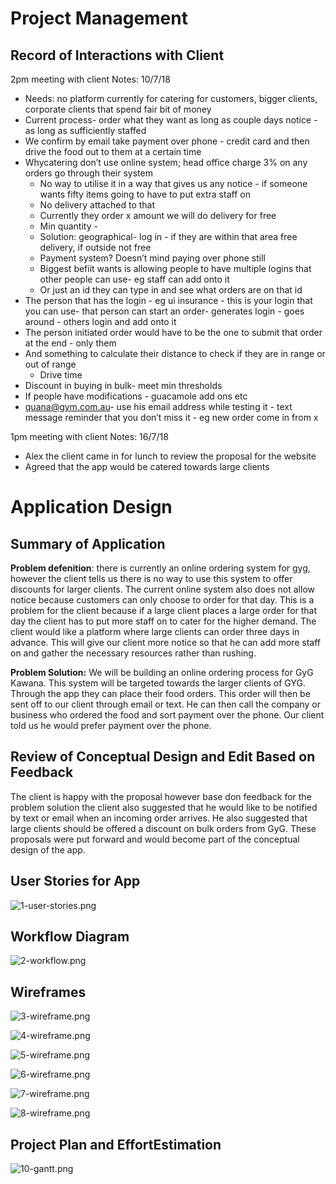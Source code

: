 Project Management
==================

Record of Interactions with Client 
-----------------------------------

2pm meeting with client Notes: 10/7/18

* Needs: no platform currently for catering for customers, bigger clients, corporate clients that spend fair bit of money
* Current process- order what they want as long as couple days notice - as long as sufficiently staffed
* We confirm by email take payment over phone - credit card and then drive the food out to them at a certain time
* Whycatering don’t use online system; head office charge 3% on any orders go through their system
  * No way to utilise it in a way that gives us any notice - if someone wants fifty items going to have to put extra staff on
  * No delivery attached to that
  * Currently they order x amount we will do delivery for free
  * Min quantity -
  * Solution: geographical- log in - if they are within that area free delivery, if outside not free
  * Payment system? Doesn’t mind paying over phone still
  * Biggest befiit wants is allowing people to have multiple logins that other people can use- eg staff can add onto it
  * Or just an id they can type in and see what orders are on that id
* The person that has the login - eg ui insurance - this is your login that you can use- that person can start an order- generates login - goes around - others login and add onto it
* The person initiated order would have to be the one to submit that order at the end - only them
* And something to calculate their distance to check if they are in range or out of range
  * Drive time
* Discount in buying in bulk- meet min thresholds
* If people have modifications - guacamole add ons etc
* <quana@gym.com.au>- use his email address while testing it - text message reminder that you don’t miss it - eg new order come in from x



1pm meeting with client Notes: 16/7/18

* Alex the client came in for lunch to review the proposal for the website
* Agreed that the app would be catered towards large clients

Application Design 
===================

Summary of Application
----------------------

**Problem defenition**: there is currently an online ordering system for gyg, however the client tells us there is no way to use this system to offer discounts for larger clients. The current online system also does not allow notice because customers can only choose to order for that day. This is a problem for the client because if a large client places a large order for that day the client has to put more staff on to cater for the higher demand. The client would like a platform where large clients can order three days in advance. This will give our client more notice so that he can add more staff on and gather the necessary resources rather than rushing.

**Problem Solution:** We will be building an online ordering process for GyG Kawana. This system will be targeted towards the larger clients of GYG. Through the app they can place their food orders. This order will then be sent off to our client through email or text. He can then call the company or business who ordered the food and sort payment over the phone. Our client told us he would prefer payment over the phone.

Review of Conceptual Design and Edit Based on Feedback
------------------------------------------------------

The client is happy with the proposal however base don feedback for the problem solution the client also suggested that he would like to be notified by text or email when an incoming order arrives. He also suggested that large clients should be offered a discount on bulk orders from GyG. These proposals were put forward and would become part of the conceptual design of the app.

User Stories for App
--------------------

![1-user-stories.png](./resources/1-user-stories.png)

Workflow Diagram
----------------

![2-workflow.png](resources/2-workflow.png)


Wireframes
----------

![3-wireframe.png](resources/3-wireframe.png)

![4-wireframe.png](resources/4-wireframe.png)

![5-wireframe.png](resources/5-wireframe.png)

![6-wireframe.png](resources/6-wireframe.png)

![7-wireframe.png](resources/7-wireframe.png)

![8-wireframe.png](resources/8-wireframe.png)

Project Plan and EffortEstimation
---------------------------------

![10-gantt.png](resources/10-gantt.png)





